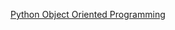 [Python Object Oriented Programming](https://docs.google.com/presentation/d/1CQBZeeNkmVGQvkFuoQoGLan1MOUfIw9j6WCSE0VJpW8/edit?usp=sharing)
